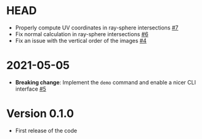 # HEAD

-   Properly compute UV coordinates in ray-sphere intersections [#7](https://github.com/ziotom78/pytracer/issues/7)
-   Fix normal calculation in ray-sphere intersections [#6](https://github.com/ziotom78/pytracer/issues/6)
-   Fix an issue with the vertical order of the images [#4](https://github.com/ziotom78/pytracer/pull/4)

# 2021-05-05

-   **Breaking change**: Implement the `demo` command and enable a nicer CLI interface [#5](https://github.com/ziotom78/pytracer/pull/5)

# Version 0.1.0

-   First release of the code
